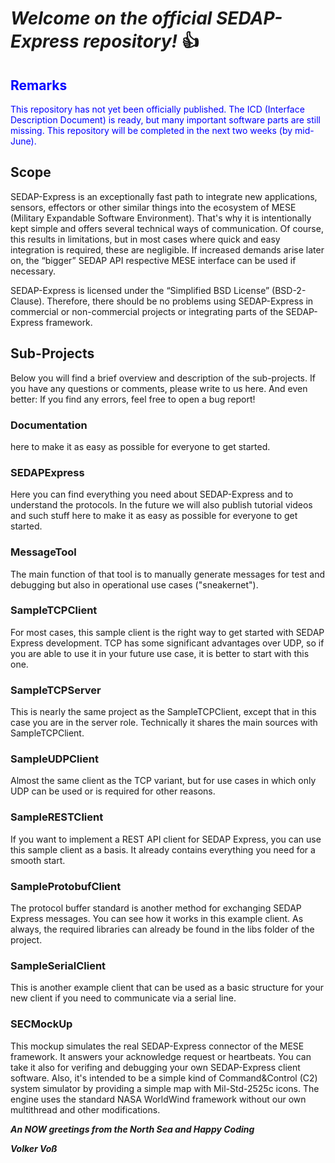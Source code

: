 # *Welcome on the official SEDAP-Express repository!* :+1:

## <span style="color:blue">Remarks</span> 
<span style="color:blue">
This repository has not yet been officially published. The ICD (Interface Description Document) is ready, but many important software parts are still missing. This repository will be completed in the next two weeks (by mid-June).
</span>
 
## Scope

SEDAP-Express is an exceptionally fast path to integrate new applications, sensors, effectors or other similar things into the ecosystem of MESE (Military Expandable Software Environment). That's why it is intentionally kept simple and offers several technical ways of communication. Of course, this results in limitations, but in most cases where quick and easy integration is required, these are negligible. If increased demands arise later on, the “bigger” SEDAP API respective MESE interface can be used if necessary.

SEDAP-Express is licensed under the “Simplified BSD License” (BSD-2-Clause). Therefore, there should be no problems using SEDAP-Express in commercial or non-commercial projects or integrating parts of the SEDAP-Express framework.


## Sub-Projects

Below you will find a brief overview and description of the sub-projects. If you have any questions or comments, please write to us here. And even better: If you find any errors, feel free to open a bug report!


### Documentation 
here to make it as easy as possible for everyone to get started.


### SEDAPExpress

Here you can find everything you need about SEDAP-Express and to understand the protocols. In the future we will also publish tutorial videos and such stuff here to make it as easy as possible for everyone to get started.

### MessageTool
The main function of that tool is to manually generate messages for test and debugging but also in operational use cases ("sneakernet"). 

### SampleTCPClient
For most cases, this sample client is the right way to get started with SEDAP Express development. TCP has some significant advantages over UDP, so if you are able to use it in your future use case, it is better to start with this one.

### SampleTCPServer
This is nearly the same project as the SampleTCPClient, except that in this case you are in the server role. Technically it shares the main sources with SampleTCPClient.

### SampleUDPClient
Almost the same client as the TCP variant, but for use cases in which only UDP can be used or is required for other reasons.

### SampleRESTClient
If you want to implement a REST API client for SEDAP Express, you can use this sample client as a basis. It already contains everything you need for a smooth start.

### SampleProtobufClient
The protocol buffer standard is another method for exchanging SEDAP Express messages. You can see how it works in this example client. As always, the required libraries can already be found in the libs folder of the project.

### SampleSerialClient
This is another example client that can be used as a basic structure for your new client if you need to communicate via a serial line.

### SECMockUp
This mockup simulates the real SEDAP-Express connector of the MESE framework. It answers your acknowledge request or heartbeats. You can take it also for verifing and debugging your own SEDAP-Express client software. Also, it's intended to be a simple kind of Command&Control (C2) system simulator by providing a simple map with Mil-Std-2525c icons. The engine uses the standard NASA WorldWind framework without our own multithread and other modifications.




***An NOW greetings from the North Sea and Happy Coding***


***Volker Voß***
